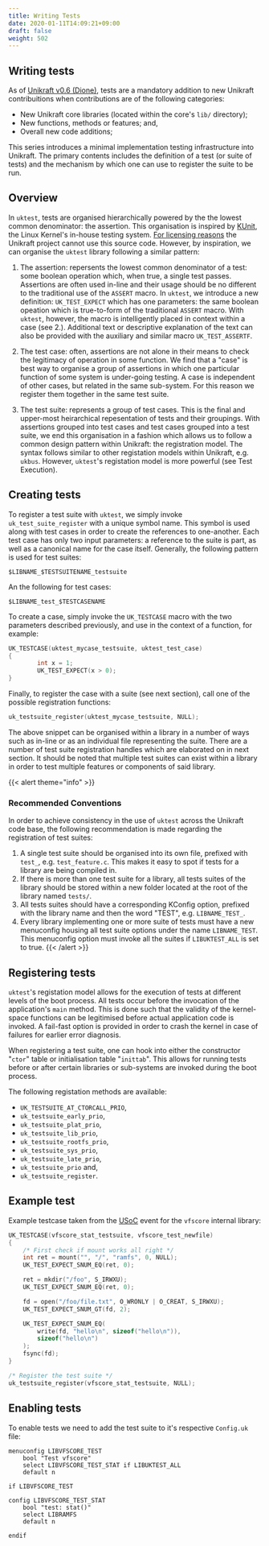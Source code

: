 ```yaml
---
title: Writing Tests
date: 2020-01-11T14:09:21+09:00
draft: false
weight: 502
---
```


## Writing tests

As of [Unikraft v0.6 (Dione)](https://unikraft.org/release/v0.6.0>), tests are a mandatory addition to new Unikraft contribuitions when contributions are of the following categories:

 * New Unikraft core libraries (located within the core's `lib/` directory);
 * New functions, methods or features; and,
 * Overall new code additions;


This series introduces a minimal implementation testing infrastructure into Unikraft. 
The primary contents includes the definition of a test (or suite of tests) and the mechanism by which one can use to register the suite to be run.

## Overview

In `uktest`, tests are organised hierarchically powered by the the lowest common denominator: the assertion.
This organisation is inspired by [KUnit](https://kunit.dev), the Linux Kernel's in-house testing system.
[For licensing reasons](https://opensource.org/licenses/BSD-3-Clause) the Unikraft project cannot use this source code.
However, by inspiration, we can organise the `uktest` library following a similar pattern:

 1. The assertion: repersents the lowest common denominator of a test: some boolean operation which, when true, a single test passes.
 Assertions are often used in-line and their usage should be no different to the traditional use of the `ASSERT` macro.
 In `uktest`, we introduce a new definition: `UK_TEST_EXPECT` which has one parameters: the same boolean opeation which is true-to-form of the traditional `ASSERT` macro.
 With `uktest`, however, the macro is intelligently placed in context within a case (see 2.).
 Additional text or descriptive explanation of the text can also be provided with the auxiliary and similar macro `UK_TEST_ASSERTF`.

 2. The test case: often, assertions are not alone in their means to check the legitimacy of operation in some function.
 We find that a "case" is best way to organise a group of assertions in which one particular function of some system is under-going testing.
 A case is independent of other cases, but related in the same sub-system.
 For this reason we register them together in the same test suite.

 3. The test suite: represents a group of test cases.
 This is the final and upper-most heirarchical repesentation of tests and their groupings.
 With assertions grouped into test cases and test cases grouped into a test suite, we end this organisation in a fashion which allows us to follow a common design pattern within Unikraft: the registration model.
 The syntax follows similar to other registation models within Unikraft, e.g. `ukbus`.
 However, `uktest`'s registation model is more powerful (see Test Execution).


## Creating tests

To register a test suite with `uktest`, we simply invoke `uk_test_suite_register` with a unique symbol name.
This symbol is used along with test cases in order to create the references to one-another.
Each test case has only two input parameters: a reference to the suite is part, as well as a canonical name for the case itself.
Generally, the following pattern is used for test suites:

`$LIBNAME_$TESTSUITENAME_testsuite`

An the following for test cases:

`$LIBNAME_test_$TESTCASENAME`

To create a case, simply invoke the `UK_TESTCASE` macro with the two parameters described previously, and use in the context of a function, for example:

```c
UK_TESTCASE(uktest_mycase_testsuite, uktest_test_case)
{
        int x = 1;
        UK_TEST_EXPECT(x > 0);
}
```

Finally, to register the case with a suite (see next section), call one of the possible registration functions:

```c
uk_testsuite_register(uktest_mycase_testsuite, NULL);
```

The above snippet can be organised within a library in a number of ways such as in-line or as an individual file representing the suite.
There are a number of test suite registration handles which are elaborated on in next section.
It should be noted that multiple test suites can exist within a library in order to test multiple features or components of said library.

{{< alert theme="info" >}}
### Recommended Conventions

In order to achieve consistency in the use of `uktest` across the Unikraft code base, the following recommendation is made regarding the registration of test suites:

 1. A single test suite should be organised into its own file, prefixed with `test_`, e.g. `test_feature.c`.
 This makes it easy to spot if tests for a library are being compiled in.
 2. If there is more than one test suite for a library, all tests suites of the library should be stored within a new folder located at the root of the library named `tests/`.
 3. All tests suites should have a corresponding KConfig option, prefixed with the library name and then the word "TEST", e.g. `LIBNAME_TEST_`.
 4. Every library implementing one or more suite of tests must have a new menuconfig housing all test suite options under the name `LIBNAME_TEST`.
 This menuconfig option must invoke all the suites if `LIBUKTEST_ALL` is set to true.
{{< /alert >}}

## Registering tests

`uktest`'s registation model allows for the execution of tests at different levels of the boot process.
All tests occur before the invocation of the application's `main` method.
This is done such that the validity of the kernel-space functions can be legitimised before actual application code is invoked.
A fail-fast option is provided in order to crash the kernel in case of failures for earlier error diagnosis.

When registering a test suite, one can hook into either the constructor "`ctor`" table or initialisation table "`inittab`".
This allows for running tests before or after certain libraries or sub-systems are invoked during the boot process.

The following registation methods are available:

 * `UK_TESTSUITE_AT_CTORCALL_PRIO`,
 * `uk_testsuite_early_prio`,
 * `uk_testsuite_plat_prio`,
 * `uk_testsuite_lib_prio`,
 * `uk_testsuite_rootfs_prio`,
 * `uk_testsuite_sys_prio`,
 * `uk_testsuite_late_prio`,
 * `uk_testsuite_prio` and,
 * `uk_testsuite_register`.

## Example test

Example testcase taken from the [USoC](https://usoc21.unikraft.org/docs/sessions/06-testing-unikraft/) event for the `vfscore` internal library:

```c
UK_TESTCASE(vfscore_stat_testsuite, vfscore_test_newfile)
{
    /* First check if mount works all right */
    int ret = mount("", "/", "ramfs", 0, NULL);
    UK_TEST_EXPECT_SNUM_EQ(ret, 0);

    ret = mkdir("/foo", S_IRWXU);
    UK_TEST_EXPECT_SNUM_EQ(ret, 0);

    fd = open("/foo/file.txt", O_WRONLY | O_CREAT, S_IRWXU);
    UK_TEST_EXPECT_SNUM_GT(fd, 2);

    UK_TEST_EXPECT_SNUM_EQ(
        write(fd, "hello\n", sizeof("hello\n")),
        sizeof("hello\n")
    );
    fsync(fd);
}

/* Register the test suite */
uk_testsuite_register(vfscore_stat_testsuite, NULL);
```

## Enabling tests

To enable tests we need to add the test suite to it's respective `Config.uk` file:

```
menuconfig LIBVFSCORE_TEST
    bool "Test vfscore"
    select LIBVFSCORE_TEST_STAT if LIBUKTEST_ALL
    default n

if LIBVFSCORE_TEST

config LIBVFSCORE_TEST_STAT
    bool "test: stat()"
    select LIBRAMFS
    default n

endif
```
